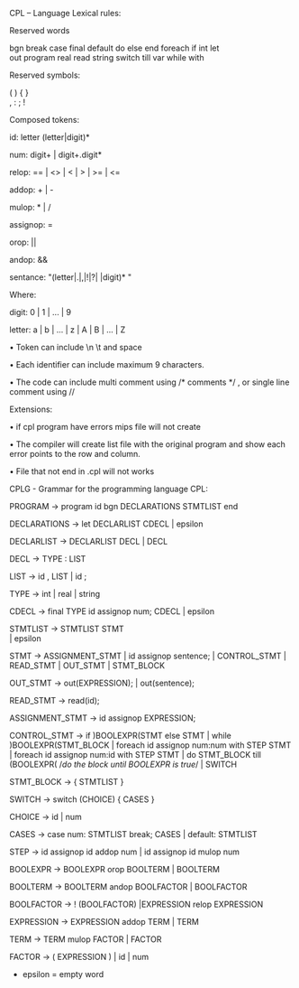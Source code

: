 CPL – Language
Lexical rules:

Reserved words

bgn break case final	default do  else	end  foreach if   int let    
out program real   read  string  switch till  var  while with


Reserved symbols:

(   )   {	}  
,   :   ;   !  


Composed tokens:


id:             letter (letter|digit)*

num:            digit+  | digit+.digit*

relop:          ==  |  <> | <  |  >  | >= | <=

addop:          +   |  - 

mulop:          *   |  /

assignop:       =

orop:           ||

andop:          &&

sentance:       "(letter|.|,|!|?| |digit)* "


Where:  

   digit:  0  |  1  | ... |  9
   
   letter: a  |  b  | ... |  z  |  A  |  B  | ... | Z
   

•	Token can include \n \t and space

•	Each identifier can include maximum 9 characters.

•	The code can include multi comment using /* comments */ , or single line comment using // 


Extensions:

•	if cpl program have errors mips file will not create

•	The compiler will create list file with the original program and show each error points to the row and column.

•	File that not end in .cpl will not works





CPLG - Grammar for the programming language CPL:


PROGRAM   -> program id  bgn  DECLARATIONS  STMTLIST end 

DECLARATIONS ->  let  DECLARLIST CDECL 
               | epsilon
 
DECLARLIST -> DECLARLIST  DECL
                    |   DECL
 
DECL ->  TYPE : LIST

LIST -> id , LIST
 	|   id ;

TYPE ->  int 
| real
| string  
 
 
CDECL -> final TYPE id assignop num; CDECL
        | epsilon


STMTLIST  ->  STMTLIST  STMT  
               | epsilon

STMT -> ASSIGNMENT_STMT
 | id assignop sentence;
 | CONTROL_STMT 
 | READ_STMT 
 | OUT_STMT
 | STMT_BLOCK

OUT_STMT -> out(EXPRESSION);
| out(sentence);

READ_STMT -> read(id);

ASSIGNMENT_STMT -> id assignop EXPRESSION;

CONTROL_STMT -> if )BOOLEXPR(STMT else STMT 
		   | while )BOOLEXPR(STMT_BLOCK
   | foreach id assignop num:num with STEP STMT 
   | foreach id assignop num:id with STEP STMT
   | do STMT_BLOCK till (BOOLEXPR(
    /*do the block until BOOLEXPR is true*/	
   | SWITCH	

STMT_BLOCK -> { STMTLIST }

SWITCH -> switch (CHOICE) { CASES }

CHOICE -> id 
	| num

CASES -> case num: STMTLIST break; CASES
	| default: STMTLIST

STEP -> id assignop id addop num
	   | id assignop id mulop num

BOOLEXPR -> BOOLEXPR orop BOOLTERM
   |         BOOLTERM

BOOLTERM -> BOOLTERM andop BOOLFACTOR
   |         BOOLFACTOR

BOOLFACTOR ->  ! (BOOLFACTOR) 
|EXPRESSION  relop  EXPRESSION  

EXPRESSION -> EXPRESSION  addop  TERM 
 | TERM

TERM -> TERM mulop FACTOR
  | FACTOR

FACTOR -> ( EXPRESSION )
          | id
          | num
          
* epsilon = empty word


